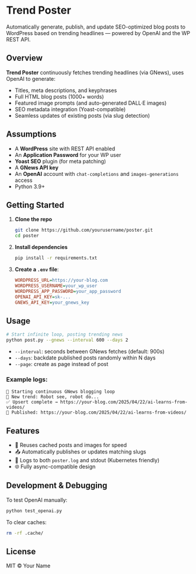 # Trend Poster

Automatically generate, publish, and update SEO-optimized blog posts to WordPress based on trending headlines — powered by OpenAI and the WP REST API.

## Overview

**Trend Poster** continuously fetches trending headlines (via GNews), uses OpenAI to generate:
- Titles, meta descriptions, and keyphrases
- Full HTML blog posts (1000+ words)
- Featured image prompts (and auto-generated DALL·E images)
- SEO metadata integration (Yoast-compatible)
- Seamless updates of existing posts (via slug detection)

## Assumptions

- A **WordPress** site with REST API enabled
- An **Application Password** for your WP user
- **Yoast SEO** plugin (for meta patching)
- A **GNews API key**
- An **OpenAI** account with `chat-completions` and `images-generations` access
- Python 3.9+

## Getting Started

1. **Clone the repo**
   ```bash
   git clone https://github.com/yourusername/poster.git
   cd poster
   ```

2. **Install dependencies**
   ```bash
   pip install -r requirements.txt
   ```

3. **Create a `.env` file**:
   ```ini
   WORDPRESS_URL=https://your-blog.com
   WORDPRESS_USERNAME=your_wp_user
   WORDPRESS_APP_PASSWORD=your_app_password
   OPENAI_API_KEY=sk-...
   GNEWS_API_KEY=your_gnews_key
   ```

## Usage

```bash
# Start infinite loop, posting trending news
python post.py --gnews --interval 600 --days 2
```

- `--interval`: seconds between GNews fetches (default: 900s)
- `--days`: backdate published posts randomly within N days
- `--page`: create as page instead of post

### Example logs:
```text
📡 Starting continuous GNews blogging loop
🧵 New trend: Robot see, robot do...
✅ Upsert complete → https://your-blog.com/2025/04/22/ai-learns-from-videos/
📢 Published: https://your-blog.com/2025/04/22/ai-learns-from-videos/
```

## Features

- 🔁 Reuses cached posts and images for speed
- 📤 Automatically publishes or updates matching slugs
- 🧠 Logs to both `poster.log` and stdout (Kubernetes friendly)
- 🌐 Fully async-compatible design

## Development & Debugging

To test OpenAI manually:
```bash
python test_openai.py
```

To clear caches:
```bash
rm -rf .cache/
```

## License

MIT © Your Name